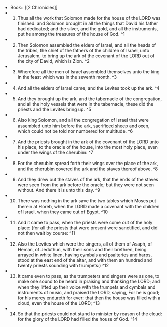 - Book:: [[2 Chronicles]]
- 1. Thus all the work that Solomon made for the house of the LORD was finished: and Solomon brought in all the things that David his father had dedicated; and the silver, and the gold, and all the instruments, put he among the treasures of the house of God. ^1
- 2. Then Solomon assembled the elders of Israel, and all the heads of the tribes, the chief of the fathers of the children of Israel, unto Jerusalem, to bring up the ark of the covenant of the LORD out of the city of David, which is Zion. ^2
- 3. Wherefore all the men of Israel assembled themselves unto the king in the feast which was in the seventh month. ^3
- 4. And all the elders of Israel came; and the Levites took up the ark. ^4
- 5. And they brought up the ark, and the tabernacle of the congregation, and all the holy vessels that were in the tabernacle, these did the priests and the Levites bring up. ^5
- 6. Also king Solomon, and all the congregation of Israel that were assembled unto him before the ark, sacrificed sheep and oxen, which could not be told nor numbered for multitude. ^6
- 7. And the priests brought in the ark of the covenant of the LORD unto his place, to the oracle of the house, into the most holy place, even under the wings of the cherubim: ^7
- 8. For the cherubim spread forth their wings over the place of the ark, and the cherubim covered the ark and the staves thereof above. ^8
- 9. And they drew out the staves of the ark, that the ends of the staves were seen from the ark before the oracle; but they were not seen without. And there it is unto this day. ^9
- 10. There was nothing in the ark save the two tables which Moses put therein at Horeb, when the LORD made a covenant with the children of Israel, when they came out of Egypt. ^10
- 11. And it came to pass, when the priests were come out of the holy place: (for all the priests that were present were sanctified, and did not then wait by course: ^11
- 12. Also the Levites which were the singers, all of them of Asaph, of Heman, of Jeduthun, with their sons and their brethren, being arrayed in white linen, having cymbals and psalteries and harps, stood at the east end of the altar, and with them an hundred and twenty priests sounding with trumpets:) ^12
- 13. It came even to pass, as the trumpeters and singers were as one, to make one sound to be heard in praising and thanking the LORD; and when they lifted up their voice with the trumpets and cymbals and instruments of music, and praised the LORD, saying, For he is good; for his mercy endureth for ever: that then the house was filled with a cloud, even the house of the LORD; ^13
- 14. So that the priests could not stand to minister by reason of the cloud: for the glory of the LORD had filled the house of God. ^14
